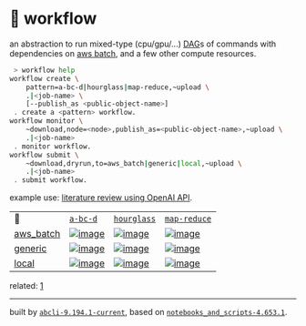 # 📜 workflow

an abstraction to run mixed-type (cpu/gpu/...) [DAG](https://networkx.org/documentation/stable/reference/classes/digraph.html)s of commands with dependencies on [aws batch](https://aws.amazon.com/batch/), and a few other compute resources.

```bash
 > workflow help
workflow create \
	pattern=a-bc-d|hourglass|map-reduce,~upload \
	.|<job-name> \
	[--publish_as <public-object-name>]
 . create a <pattern> workflow.
workflow monitor \
	~download,node=<node>,publish_as=<public-object-name>,~upload \
	.|<job-name>
 . monitor workflow.
workflow submit \
	~download,dryrun,to=aws_batch|generic|local,~upload \
	.|<job-name>
 . submit workflow.
```

example use: [literature review using OpenAI API](https://github.com/kamangir/openai-commands/tree/main/openai_commands/literature_review).

|   |   |   |   |
| --- | --- | --- | --- |
| 📜 | [`a-bc-d`](./patterns/a-bc-d.dot) | [`hourglass`](./patterns/hourglass.dot) | [`map-reduce`](./patterns/map-reduce.dot) |
| [aws_batch](./runners/aws_batch.py) | [![image](https://kamangir-public.s3.ca-central-1.amazonaws.com/aws_batch-a-bc-d/workflow.gif?raw=true&random=RnRmPorRR54T30tn)](https://kamangir-public.s3.ca-central-1.amazonaws.com/aws_batch-a-bc-d/workflow.gif?raw=true&random=RnRmPorRR54T30tn) | [![image](https://kamangir-public.s3.ca-central-1.amazonaws.com/aws_batch-hourglass/workflow.gif?raw=true&random=AjoRilGrqb3aKU75)](https://kamangir-public.s3.ca-central-1.amazonaws.com/aws_batch-hourglass/workflow.gif?raw=true&random=AjoRilGrqb3aKU75) | [![image](https://kamangir-public.s3.ca-central-1.amazonaws.com/aws_batch-map-reduce/workflow.gif?raw=true&random=0zP4H4fFBOzIYn2z)](https://kamangir-public.s3.ca-central-1.amazonaws.com/aws_batch-map-reduce/workflow.gif?raw=true&random=0zP4H4fFBOzIYn2z) |
| [generic](./runners/generic.py) | [![image](https://kamangir-public.s3.ca-central-1.amazonaws.com/generic-a-bc-d/workflow.gif?raw=true&random=lY6JM2nPR2ftKsqZ)](https://kamangir-public.s3.ca-central-1.amazonaws.com/generic-a-bc-d/workflow.gif?raw=true&random=lY6JM2nPR2ftKsqZ) | [![image](https://kamangir-public.s3.ca-central-1.amazonaws.com/generic-hourglass/workflow.gif?raw=true&random=ICCYbX90o5WqyutG)](https://kamangir-public.s3.ca-central-1.amazonaws.com/generic-hourglass/workflow.gif?raw=true&random=ICCYbX90o5WqyutG) | [![image](https://kamangir-public.s3.ca-central-1.amazonaws.com/generic-map-reduce/workflow.gif?raw=true&random=ZZX2DmRThBrJ23HD)](https://kamangir-public.s3.ca-central-1.amazonaws.com/generic-map-reduce/workflow.gif?raw=true&random=ZZX2DmRThBrJ23HD) |
| [local](./runners/local.py) | [![image](https://kamangir-public.s3.ca-central-1.amazonaws.com/local-a-bc-d/workflow.gif?raw=true&random=Q0RrUgCFTF8bydFB)](https://kamangir-public.s3.ca-central-1.amazonaws.com/local-a-bc-d/workflow.gif?raw=true&random=Q0RrUgCFTF8bydFB) | [![image](https://kamangir-public.s3.ca-central-1.amazonaws.com/local-hourglass/workflow.gif?raw=true&random=MvRf13YEVh03iFUq)](https://kamangir-public.s3.ca-central-1.amazonaws.com/local-hourglass/workflow.gif?raw=true&random=MvRf13YEVh03iFUq) | [![image](https://kamangir-public.s3.ca-central-1.amazonaws.com/local-map-reduce/workflow.gif?raw=true&random=sD6IbLX5Aq7PU3bd)](https://kamangir-public.s3.ca-central-1.amazonaws.com/local-map-reduce/workflow.gif?raw=true&random=sD6IbLX5Aq7PU3bd) |


related: [1](https://arash-kamangir.medium.com/%EF%B8%8F-openai-experiments-54-e49117dc69ef)

---
built by [`abcli-9.194.1-current`](https://github.com/kamangir/awesome-bash-cli), based on [`notebooks_and_scripts-4.653.1`](https://github.com/kamangir/notebooks-and-scripts).
